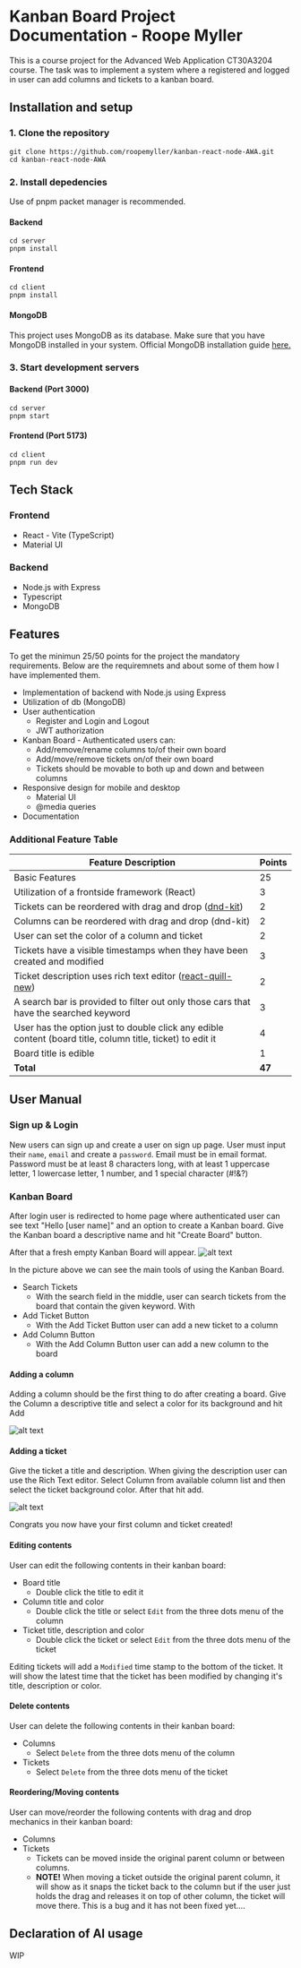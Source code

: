 # Kanban Board Project Documentation - Roope Myller

This is a course project for the Advanced Web Application CT30A3204 course. The task was to implement a system where a registered and logged in user can add columns and tickets to a kanban board.

## Installation and setup

### 1. Clone the repository
```
git clone https://github.com/roopemyller/kanban-react-node-AWA.git
cd kanban-react-node-AWA
```

### 2. Install depedencies

Use of pnpm packet manager is recommended.

#### Backend
```
cd server
pnpm install
```

#### Frontend
```
cd client
pnpm install
```
#### MongoDB

This project uses MongoDB as its database. Make sure that you have MongoDB installed in your system. Official MongoDB installation guide [here.](https://www.mongodb.com/docs/manual/installation/)

### 3. Start development servers

#### Backend (Port 3000)
```
cd server
pnpm start
```
#### Frontend (Port 5173)
```
cd client
pnpm run dev
```

## Tech Stack

### Frontend
* React - Vite (TypeScript)
* Material UI

### Backend
* Node.js with Express
* Typescript
* MongoDB

## Features

To get the minimun 25/50 points for the project the mandatory requirements. Below are the requiremnets and about some of them how I have implemented them.
* Implementation of backend with Node.js using Express
* Utilization of db (MongoDB)
* User authentication
    * Register and Login and Logout
    * JWT authorization
* Kanban Board - Authenticated users can:
    * Add/remove/rename columns to/of their own board
    * Add/move/remove tickets on/of their own board
    * Tickets should be movable to both up and down and between columns
* Responsive design for mobile and desktop
    * Material UI
    * @media queries
* Documentation

### Additional Feature Table

| Feature Description | Points |
| ----------- | ----------- |
| Basic Features | 25 |
| Utilization of a frontside framework (React) | 3 |
| Tickets can be reordered with drag and drop ([dnd-kit](https://dndkit.com/)) | 2 |
| Columns can be reordered with drag and drop (dnd-kit) | 2 |
| User can set the color of a column and ticket | 2 |
| Tickets have a visible timestamps when they have been created and modified | 3 |
| Ticket description uses rich text editor ([react-quill-new](https://www.npmjs.com/package/react-quill-new)) | 2 |
| A search bar is provided to filter out only those cars that have the searched keyword | 3 |
| User has the option just to double click any edible content (board title, column title, ticket) to edit it | 4 
| Board title is edible | 1 |
| **Total** | **47** |

## User Manual

### Sign up & Login

New users can sign up and create a user on sign up page. User must input their `name`, `email` and create a `password`. Email must be in email format.
Password must be at least 8 characters long, with at least 1 uppercase letter, 1 lowercase letter, 1 number, and 1 special character (#!&?)

### Kanban Board

After login user is redirected to home page where authenticated user can see text "Hello [user name]" and an option to create a Kanban board. Give the Kanban board a descriptive name and hit "Create Board" button.

After that a fresh empty Kanban Board will appear.
![alt text](images/image.png)

In the picture above we can see the main tools of using the Kanban Board. 
* Search Tickets
    * With the search field in the middle, user can search tickets from the board that contain the given keyword. With
* Add Ticket Button
    * With the Add Ticket Button user can add a new ticket to a column
* Add Column Button
    * With the Add Column Button user can add a new column to the board

#### Adding a column

Adding a column should be the first thing to do after creating a board. Give the Column a descriptive title and select a color for its background and hit Add

![alt text](images/image-1.png)

#### Adding a ticket

Give the ticket a title and description. When giving the description user can use the Rich Text editor. Select Column from available column list and then select the ticket background color. After that hit add.

![alt text](images/image-3.png)

Congrats you now have your first column and ticket created!

#### Editing contents

User can edit the following contents in their kanban board:
* Board title
    * Double click the title to edit it
* Column title and color
    * Double click the title or select `Edit` from the three dots menu of the column 
* Ticket title, description and color
    * Double click the ticket or select `Edit` from the three dots menu of the ticket
 
Editing tickets will add a `Modified` time stamp to the bottom of the ticket. It will show the latest time that the ticket has been modified by changing it's title, description or color.

#### Delete contents

User can delete the following contents in their kanban board:
* Columns
    * Select `Delete` from the three dots menu of the column 
* Tickets
    * Select `Delete` from the three dots menu of the ticket

#### Reordering/Moving contents

User can move/reorder the following contents with drag and drop mechanics in their kanban board:
* Columns
* Tickets
    * Tickets can be moved inside the original parent column or between columns.
    * **NOTE!** When moving a ticket outside the original parent column, it will show as it snaps the ticket back to the column but if the user just holds the drag and releases it on top of other column, the ticket will move there. This is a bug and it has not been fixed yet....

## Declaration of AI usage

WIP